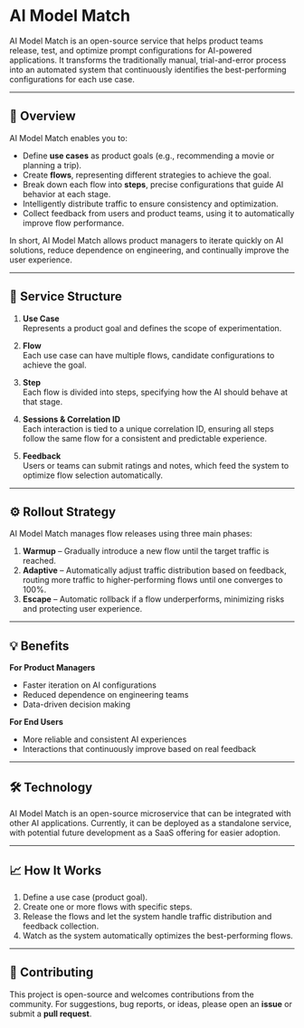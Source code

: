 # AI Model Match

AI Model Match is an open-source service that helps product teams release, test, and optimize prompt configurations for AI-powered applications. It transforms the traditionally manual, trial-and-error process into an automated system that continuously identifies the best-performing configurations for each use case.

---

## 🚀 Overview

AI Model Match enables you to:

- Define **use cases** as product goals (e.g., recommending a movie or planning a trip).
- Create **flows**, representing different strategies to achieve the goal.
- Break down each flow into **steps**, precise configurations that guide AI behavior at each stage.
- Intelligently distribute traffic to ensure consistency and optimization.
- Collect feedback from users and product teams, using it to automatically improve flow performance.

In short, AI Model Match allows product managers to iterate quickly on AI solutions, reduce dependence on engineering, and continually improve the user experience.

---

## 📐 Service Structure

1. **Use Case**  
   Represents a product goal and defines the scope of experimentation.

2. **Flow**  
   Each use case can have multiple flows, candidate configurations to achieve the goal.

3. **Step**  
   Each flow is divided into steps, specifying how the AI should behave at that stage.

4. **Sessions & Correlation ID**  
   Each interaction is tied to a unique correlation ID, ensuring all steps follow the same flow for a consistent and predictable experience.

5. **Feedback**  
   Users or teams can submit ratings and notes, which feed the system to optimize flow selection automatically.

---

## ⚙️ Rollout Strategy

AI Model Match manages flow releases using three main phases:

1. **Warmup** – Gradually introduce a new flow until the target traffic is reached.
2. **Adaptive** – Automatically adjust traffic distribution based on feedback, routing more traffic to higher-performing flows until one converges to 100%.
3. **Escape** – Automatic rollback if a flow underperforms, minimizing risks and protecting user experience.

---

## 💡 Benefits

**For Product Managers**

- Faster iteration on AI configurations
- Reduced dependence on engineering teams
- Data-driven decision making

**For End Users**

- More reliable and consistent AI experiences
- Interactions that continuously improve based on real feedback

---

## 🛠️ Technology

AI Model Match is an open-source microservice that can be integrated with other AI applications. Currently, it can be deployed as a standalone service, with potential future development as a SaaS offering for easier adoption.

---

## 📈 How It Works

1. Define a use case (product goal).
2. Create one or more flows with specific steps.
3. Release the flows and let the system handle traffic distribution and feedback collection.
4. Watch as the system automatically optimizes the best-performing flows.

---

## 🔗 Contributing

This project is open-source and welcomes contributions from the community. For suggestions, bug reports, or ideas, please open an **issue** or submit a **pull request**.
